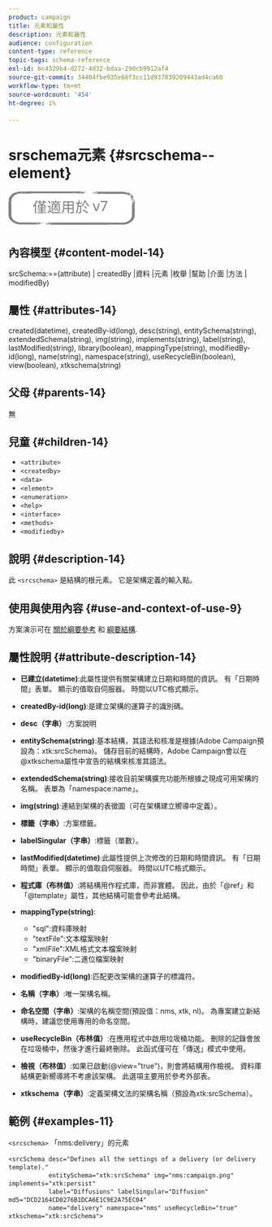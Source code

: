```yaml
---
product: campaign
title: 元素和屬性
description: 元素和屬性
audience: configuration
content-type: reference
topic-tags: schema-reference
exl-id: bc4329b4-d272-4d32-bdaa-290cb9912af4
source-git-commit: 34404fbe935e68f3cc11d937839209443ad4ca60
workflow-type: tm+mt
source-wordcount: '454'
ht-degree: 1%

---
```


# srschema元素 {#srcschema--element}

![](../../../assets/v7-only.svg)

## 內容模型 {#content-model-14}

srcSchema:==(attribute) | createdBy |資料 |元素 |枚舉 |幫助 |介面 |方法 | modifiedBy)

## 屬性 {#attributes-14}

created(datetime), createdBy-id(long), desc(string), entitySchema(string), extendedSchema(string), img(string), implements(string), label(string), lastModified(string), library(boolean), mappingType(string), modifiedBy-id(long), name(string), namespace(string), useRecycleBin(boolean), view(boolean), xtkschema(string)

## 父母 {#parents-14}

無

## 兒童 {#children-14}

* `<attribute>`
* `<createdby>`
* `<data>`
* `<element>`
* `<enumeration>`
* `<help>`
* `<interface>`
* `<methods>`
* `<modifiedby>`

## 說明 {#description-14}

此 `<srcschema>` 是結構的根元素。 它是架構定義的輸入點。

## 使用與使用內容 {#use-and-context-of-use-9}

方案演示可在 [關於綱要參考](../../../configuration/using/about-schema-reference.md) 和 [綱要結構](../../../configuration/using/schema-structure.md).

## 屬性說明 {#attribute-description-14}

* **已建立(datetime)**:此屬性提供有關架構建立日期和時間的資訊。 有「日期時間」表單。 顯示的值取自伺服器。 時間以UTC格式顯示。
* **createdBy-id(long)**:是建立架構的運算子的識別碼。
* **desc（字串）**:方案說明
* **entitySchema(string)**:基本結構，其語法和核准是根據(Adobe Campaign預設為：xtk:srcSchema)。 儲存目前的結構時，Adobe Campaign會以在@xtkschema屬性中宣告的結構來核准其語法。
* **extendedSchema(string)**:接收目前架構擴充功能所根據之現成可用架構的名稱。 表單為「namespace:name」。
* **img(string)**:連結到架構的表徵圖（可在架構建立嚮導中定義）。
* **標籤（字串）**:方案標籤。
* **labelSingular（字串）**:標籤（單數）。
* **lastModified(datetime)**:此屬性提供上次修改的日期和時間資訊。 有「日期時間」表單。 顯示的值取自伺服器。 時間以UTC格式顯示。
* **程式庫（布林值）**:將結構用作程式庫，而非實體。 因此，由於「@ref」和「@template」屬性，其他結構可能會參考此結構。
* **mappingType(string)**:

   * &quot;sql&quot;:資料庫映射
   * &quot;textFile&quot;:文本檔案映射
   * &quot;xmlFile&quot;:XML格式文本檔案映射
   * &quot;binaryFile&quot;:二進位檔案映射

* **modifiedBy-id(long)**:匹配更改架構的運算子的標識符。
* **名稱（字串）**:唯一架構名稱。
* **命名空間（字串）**:架構的名稱空間(預設值：nms, xtk, nl)。 為專案建立新結構時，建議您使用專用的命名空間。
* **useRecycleBin（布林值）**:在應用程式中啟用垃圾桶功能。 刪除的記錄會放在垃圾桶中，然後才進行最終刪除。 此函式僅可在「傳送」模式中使用。
* **檢視（布林值）**:如果已啟動(@view=&quot;true&quot;)，則會將結構用作檢視。 資料庫結構更新嚮導將不考慮該架構。 此選項主要用於參考外部表。
* **xtkschema（字串）**:定義架構文法的架構名稱（預設為xtk:srcSchema）。

## 範例 {#examples-11}

`<srcschema>` 「nms:delivery」的元素

```
<srcSchema desc="Defines all the settings of a delivery (or delivery template)."  
           entitySchema="xtk:srcSchema" img="nms:campaign.png" implements="xtk:persist" 
           label="Diffusions" labelSingular="Diffusion" md5="DCD2164CD0276B1DCA6E1C9E2A75EC04"
           name="delivery" namespace="nms" useRecycleBin="true" xtkschema="xtk:srcSchema">
```
